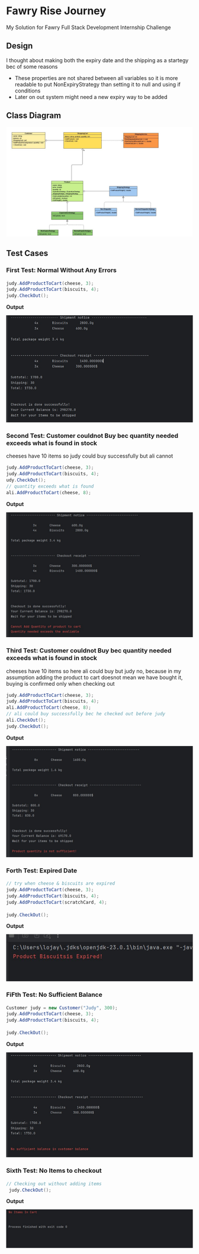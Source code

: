 # Fawry Rise Journey

My Solution for Fawry Full Stack Development Internship Challenge
## Design 
I thought about making both the expiry date and the shipping as a startegy bec of some reasons
* These properties are not shared between all variables so it is more readable to put NonExpiryStrategy than setting
it to null and using if conditions
* Later on out system might need a new expiry way to be added 


## Class Diagram

![Class Diagram](./fawry-ecommerce-system.jpg)


## Test Cases 
### First Test: Normal Without Any Errors
```java
judy.AddProductToCart(cheese, 3);
judy.AddProductToCart(biscuits, 4);
judy.CheckOut();
```
**Output** 

![Normal_Output](./normal_output.jpg)

### Second Test: Customer couldnot Buy bec quantity needed exceeds what is found in stock
cheeses have 10 items so judy could buy successfully but ali cannot 
```java
judy.AddProductToCart(cheese, 3);
judy.AddProductToCart(biscuits, 4);
udy.CheckOut();
// quantity exceeds what is found
ali.AddProductToCart(cheese, 8);
```

**Output**

![quantityExceeding](./quantity_exceeding.jpg)

### Third Test: Customer couldnot Buy bec quantity needed exceeds what is found in stock
cheeses have 10 items so here ali could buy but judy no, because in my assumption adding the product to cart doesnot mean
we have bought it, buying is confirmed only when checking out 
```java
judy.AddProductToCart(cheese, 3);
judy.AddProductToCart(biscuits, 4);
ali.AddProductToCart(cheese, 8);
// ali could buy successfully bec he checked out before judy
ali.CheckOut();
judy.CheckOut();
```


**Output**

![quantityExceeding2](./quantity_exceeding2.jpg)

### Forth Test: Expired Date

```java
// try when cheese & biscuits are expired
judy.AddProductToCart(cheese, 3);
judy.AddProductToCart(biscuits, 4);
judy.AddProductToCart(scratchCard, 4);

judy.CheckOut();
```

**Output**

![ExpireDate](./expired.jpg)

### FiFth Test: No Sufficient Balance
```java
Customer judy = new Customer("Judy", 300);
judy.AddProductToCart(cheese, 3);
judy.AddProductToCart(biscuits, 4);

judy.CheckOut();
```

**Output**

![NoBalance](./no_balance.jpg)

### Sixth Test: No Items to checkout

```java
// Checking out without adding items
 judy.CheckOut();

```
**Output**

![NoItemsInCart](./no_items_in_cart.jpg)
